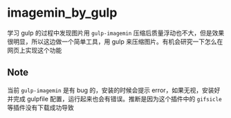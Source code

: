 # imagemin_by_gulp
学习 gulp 的过程中发现图片用 `gulp-imagemin` 压缩后质量浮动也不大，但是效果很明显，所以这边做一个简单工具，用 gulp 来压缩图片。有机会研究一下怎么在网页上实现这个功能

## Note
当前 `gulp-imagemin` 是有 bug 的，安装的时候会提示 error，如果无视，安装好并完成 gulpfile 配置，运行起来也会有错误。推断是因为这个插件中的 `gifsicle` 等插件没有下载成功导致